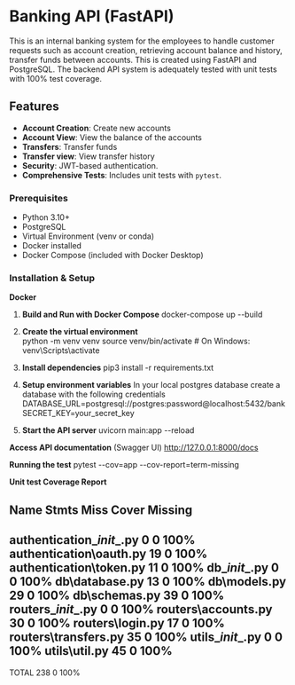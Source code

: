 # Banking API (FastAPI)  

This is an internal banking system for the employees to handle customer requests such as account creation, retrieving account balance and history, transfer funds between accounts. This is created using FastAPI and PostgreSQL.
The backend API system is adequately tested with unit tests with 100% test coverage.

## Features  
 
- **Account Creation**: Create new accounts
- **Account View**: View the balance of the accounts
- **Transfers**: Transfer funds  
- **Transfer view**: View transfer history
- **Security**: JWT-based authentication.  
- **Comprehensive Tests**: Includes unit tests with `pytest`.

### Prerequisites
- Python 3.10+
- PostgreSQL
- Virtual Environment (venv or conda)
- Docker installed
- Docker Compose (included with Docker Desktop)

### Installation & Setup

**Docker**

1. **Build and Run with Docker Compose**
    docker-compose up --build


1. **Create the virtual environment**  
    python -m venv venv
    source venv/bin/activate  # On Windows: venv\Scripts\activate

2. **Install dependencies** 
    pip3 install -r requirements.txt

3. **Setup environment variables** 
    In your local postgres database create a database with the following credentials
    DATABASE_URL=postgresql://postgres:password@localhost:5432/bank
    SECRET_KEY=your_secret_key

4. **Start the API server** 
    uvicorn main:app --reload

**Access API documentation** (Swagger UI)
    http://127.0.0.1:8000/docs

**Running the test**
    pytest --cov=app --cov-report=term-missing

**Unit test Coverage Report**

Name                         Stmts   Miss  Cover   Missing
----------------------------------------------------------
authentication\__init__.py       0      0   100%
authentication\oauth.py         19      0   100%
authentication\token.py         11      0   100%
db\__init__.py                   0      0   100%
db\database.py                  13      0   100%
db\models.py                    29      0   100%
db\schemas.py                   39      0   100%
routers\__init__.py              0      0   100%
routers\accounts.py             30      0   100%
routers\login.py                17      0   100%
routers\transfers.py            35      0   100%
utils\__init__.py                0      0   100%
utils\util.py                   45      0   100%
----------------------------------------------------------
TOTAL                          238      0   100%